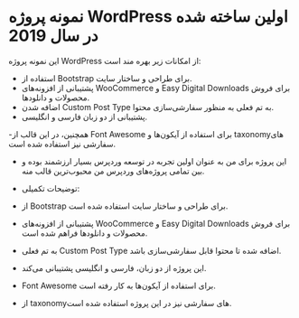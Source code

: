 # نمونه پروژه WordPress اولین ساخته شده در سال 2019

این نمونه پروژه WordPress از امکانات زیر بهره مند است:

- استفاده از Bootstrap برای طراحی و ساختار سایت.
- پشتیبانی از افزونه‌های WooCommerce و Easy Digital Downloads برای فروش محصولات و دانلودها.
- اضافه شدن Custom Post Type به تم فعلی به منظور سفارشی‌سازی محتوا.
- پشتیبانی از دو زبان فارسی و انگلیسی.

-همچنین، در این قالب از Font Awesome برای استفاده از آیکون‌ها و taxonomy‌های سفارشی نیز استفاده شده است.
- این پروژه برای من به عنوان اولین تجربه در توسعه وردپرس بسیار ارزشمند بوده و بین تمامی پروژه‌های وردپرس من محبوب‌ترین قالب منه.

- توضیحات تکمیلی:
- از Bootstrap برای طراحی و ساختار سایت استفاده شده است.
- پشتیبانی از افزونه‌های WooCommerce و Easy Digital Downloads برای فروش محصولات و دانلودها فراهم شده است.
- به تم فعلی Custom Post Type اضافه شده تا محتوا قابل سفارشی‌سازی باشد.
- این پروژه از دو زبان، فارسی و انگلیسی پشتیبانی می‌کند.
- Font Awesome برای استفاده از آیکون‌ها به کار رفته است.
- از taxonomy‌های سفارشی نیز در این پروژه استفاده شده است.
